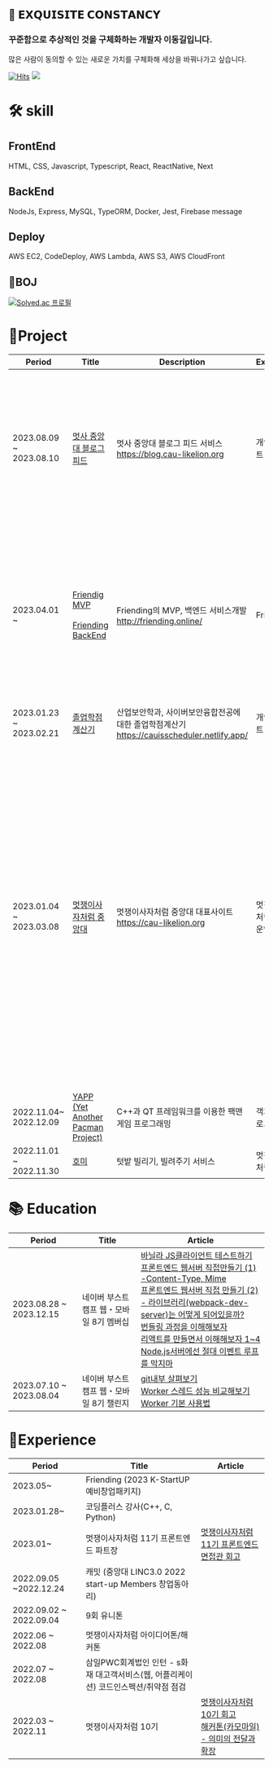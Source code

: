 ## 🚀 𝗘𝗫𝗤𝗨𝗜𝗦𝗜𝗧𝗘 𝗖𝗢𝗡𝗦𝗧𝗔𝗡𝗖𝗬

### 꾸준함으로 추상적인 것을 구체화하는 개발자 이동길입니다.

많은 사람이 동의할 수 있는 새로운 가치를 구체화해 세상을 바꿔나가고 싶습니다.

[![Hits](https://hits.seeyoufarm.com/api/count/incr/badge.svg?url=https%3A%2F%2Fgithub.com%2Fd0422%2Fhit-counter&count_bg=%23FF7F50&title_bg=%23555555&icon=soundcloud.svg&icon_color=%23FF7F50&title=d0422&edge_flat=false)](https://hits.seeyoufarm.com)
<a href="https://0422.tistory.com/"><img src="https://img.shields.io/badge/-Blog-coral?logo=Blogger&logoColor=white"/></a>

# 🛠️ skill

## FrontEnd

HTML, CSS, Javascript, Typescript, React, ReactNative, Next

## BackEnd

NodeJs, Express, MySQL, TypeORM, Docker, Jest, Firebase message

## Deploy

AWS EC2, CodeDeploy, AWS Lambda, AWS S3, AWS CloudFront

## 🐾BOJ

[![Solved.ac 프로필](http://mazassumnida.wtf/api/v2/generate_badge?boj=rlfehd2021)](https://solved.ac/rlfehd2021)

# 🚀Project

| Period                  | Title                                                                                                                                             | Description                                                                                | Experience                  | Tech Stack                                                                                    | Article                                                                                                                                                                                                                                                                                                                                                                                                                                                                      |
| ----------------------- | ------------------------------------------------------------------------------------------------------------------------------------------------- | ------------------------------------------------------------------------------------------ | --------------------------- | --------------------------------------------------------------------------------------------- | ---------------------------------------------------------------------------------------------------------------------------------------------------------------------------------------------------------------------------------------------------------------------------------------------------------------------------------------------------------------------------------------------------------------------------------------------------------------------------- |
| 2023.08.09 ~ 2023.08.10 | [멋사 중앙대 블로그 피드](https://github.com/d0422/blog-cau-likelion)                                                                             | 멋사 중앙대 블로그 피드 서비스<br> https://blog.cau-likelion.org                           | 개인프로젝트                | NextJS,Typescript, Vercel, Express, FCM(push notification)                                    | [SSR vs SSG light house로 비교하여 서비스 성능 개선하기](https://0422.tistory.com/295)<br>[FCM으로 푸시알림전송하기](https://0422.tistory.com/302) <br> [RSS블로그 피드 제작기](https://0422.tistory.com/300)                                                                                                                                                                                                                                                                |
| 2023.04.01 ~            | [Friendig MVP ](https://github.com/friending-online/friending-mvp)<br><br>[Friending BackEnd](https://github.com/friending-online/friending-back) | Friending의 MVP, 백엔드 서비스개발 <br>http://friending.online/                            | Friending                   | React, Typscript, Netlify<br><br> NodeJS, Express, TypeORM, EC2, S3, CodeDeploy, Jest, Docker | [Docker Compose로 테스트환경 구성하기](https://0422.tistory.com/294) <br> [비동기함수의 동기처리에 대한 오해 (forEach async await)](https://0422.tistory.com/296)<br>[테이블 동시 접근 문제 ](https://0422.tistory.com/297)                                                                                                                                                                                                                                                  |
| 2023.01.23 ~ 2023.02.21 | [졸업학점계산기](https://github.com/d0422/CAUIS-scheduler)                                                                                        | 산업보안학과, 사이버보안융합전공에 대한 졸업학점계산기 https://cauisscheduler.netlify.app/ | 개인프로젝트                | React, Typescript                                                                             | [졸업 학점 계산기 회고](https://0422.tistory.com/258)                                                                                                                                                                                                                                                                                                                                                                                                                        |
| 2023.01.04 ~ 2023.03.08 | [멋쟁이사자처럼 중앙대](https://github.com/cau-likelion-org/cau-likelion-next)                                                                    | 멋쟁이사자처럼 중앙대 대표사이트 <br>https://cau-likelion.org                              | 멋쟁이 사자처럼 11기 운영진 | Typescript,NextJS, Amazon Lambda, S3, CloudFront                                              | [구글 소셜 로그인 배포/로컬에 적용하기](https://0422.tistory.com/257) <br> [중하하 - 멋쟁이사자처럼 중앙대학교 개발 회고](https://0422.tistory.com/266)<br> [React JWT 인증(로그인, 회원가입) 구현](https://0422.tistory.com/281) <br> [axios 인스턴스로 토큰 관리하기](https://0422.tistory.com/255)<br>[framer motion useSlider 훅 제작하기](https://0422.tistory.com/254)<br> [typescript 컴포넌트에 타입에 따른 다형성 부여하기(리팩터링)](https://0422.tistory.com/242) |
| 2022.11.04~ 2022.12.09  | [YAPP (Yet Another Pacman Project)](https://github.com/d0422/yapp)                                                                                | C++과 QT 프레임워크를 이용한 팩맨 게임 프로그래밍                                          | 객체지향프로그래밍          | C++, QT                                                                                       |
| 2022.11.01 ~ 2022.11.30 | [호미](https://github.com/Hang-Jeong-Sal/Front-End)                                                                                               | 텃밭 빌리기, 빌려주기 서비스                                                               | 멋쟁이사자처럼 10기         | Typescript, NextJS, Amazon EC2, S3                                                            |

# 📚 Education

| Period                  | Title                                   | Article                                                                                                                                                                                                                                                                                                                                                                                                                                                                                                  |
| ----------------------- | --------------------------------------- | -------------------------------------------------------------------------------------------------------------------------------------------------------------------------------------------------------------------------------------------------------------------------------------------------------------------------------------------------------------------------------------------------------------------------------------------------------------------------------------------------------- |
| 2023.08.28 ~ 2023.12.15 | 네이버 부스트캠프 웹・모바일 8기 멤버십 | [바닐라 JS클라이언트 테스트하기](https://0422.tistory.com/304) <br> [프론트엔드 웹서버 직접만들기 (1) -Content-Type, Mime](https://0422.tistory.com/312) <br> [프론트엔드 웹서버 직접 만들기 (2) - 라이브러리(webpack-dev-server)는 어떻게 되어있을까?](https://0422.tistory.com/314) <br> [번들링 과정을 이해해보자](https://0422.tistory.com/315) <br> [리액트를 만들면서 이해해보자 1~4](https://0422.tistory.com/317) <br> [Node.js서버에선 절대 이벤트 루프를 막지마](https://0422.tistory.com/305) |
| 2023.07.10 ~ 2023.08.04 | 네이버 부스트캠프 웹・모바일 8기 챌린지 | [git내부 살펴보기](https://0422.tistory.com/290) <br>[Worker 스레드 성능 비교해보기](https://0422.tistory.com/289) <br> [Worker 기본 사용법](https://0422.tistory.com/288)                                                                                                                                                                                                                                                                                                                               |

# 🚀Experience

| Period                  | Title                                                                                | Article                                                                                                                            |
| ----------------------- | ------------------------------------------------------------------------------------ | ---------------------------------------------------------------------------------------------------------------------------------- |
| 2023.05~                | Friending (2023 K-StartUP 예비창업패키지)                                            |                                                                                                                                    |
| 2023.01.28~             | 코딩플러스 강사(C++, C, Python)                                                      |
| 2023.01~                | 멋쟁이사자처럼 11기 프론트엔드 파트장                                                | [멋쟁이사자처럼 11기 프론트엔드 면접관 회고](https://0422.tistory.com/256)                                                         |
| 2022.09.05 ~2022.12.24  | 캐밋 (중앙대 LINC3.0 2022 start-up Members 창업동아리)                               |
| 2022.09.02 ~ 2022.09.04 | 9회 유니톤                                                                           |
| 2022.06 ~ 2022.08       | 멋쟁이사자처럼 아이디어톤/해커톤                                                     |
| 2022.07 ~ 2022.08       | 삼일PWC회계법인 인턴 - s화재 대고객서비스(웹, 어플리케이션) 코드인스펙션/취약점 점검 |
| 2022.03 ~ 2022.11       | 멋쟁이사자처럼 10기                                                                  | [멋쟁이사자처럼 10기 회고](https://0422.tistory.com/201)<br> [해커톤(카모마일) - 의미의 전달과 확장](https://0422.tistory.com/162) |
